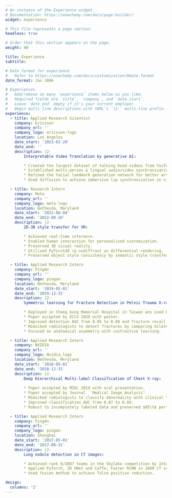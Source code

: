 ```yaml
---
# An instance of the Experience widget.
# Documentation: https://wowchemy.com/docs/page-builder/
widget: experience

# This file represents a page section.
headless: true

# Order that this section appears on the page.
weight: 40

title: Experience
subtitle:

# Date format for experience
#   Refer to https://wowchemy.com/docs/customization/#date-format
date_format: Jan 2006

# Experiences.
#   Add/remove as many `experience` items below as you like.
#   Required fields are `title`, `company`, and `date_start`.
#   Leave `date_end` empty if it's your current employer.
#   Begin multi-line descriptions with YAML's `|2-` multi-line prefix.
experience:
  - title: Applied Research Scientist
    company: Ericsson
    company_url: ''
    company_logo: ericsson-logo
    location: Los Angeles
    date_start: '2023-02-20'
    date_end: ''
    description: |2-
        Interpretable Video Translation by generative AI:

        * Created the largest dataset of talking head videos from YouTube. 
        * Established multi-person & lingual audio/video synchronization.
        * Refined the facial landmark generation network for better articulation. 
        * Used diffusion to achieve immersive lip synchronization in videos with translated audio.

  - title: Research Intern
    company: Meta
    company_url: ''
    company_logo: meta-logo
    location: Bethesda, Maryland
    date_start: '2022-06-04'
    date_end: '2022-08-26'
    description: |2-
        2D-3D style transfer for VR:

        * Achieved real-time inference.
        * Enabled human interaction for personalized customization.
        * Preserved 3D visual reality.
        * Utilized PyTorch3D \& nvdiffrast as differential rendering.
        * Preserved object style consistency by semantic style transfer.

  - title: Applied Research Intern
    company: PingAn
    company_url: ''
    company_logo: pingan
    location: Bethesda, Meryland
    date_start: '2019-05-01'
    date_end: '2019-12-31'
    description: |2-
        Symmetric learning for Fracture Detection in Pelvic Trauma X-ray:

        * Deployed in Chang Gung Memorial Hospital in Taiwan ans used by > 5000 patients. 
        * Paper accepted by ECCV 2020 with poster.
        * Improved detection AUC from 0.95 to 0.98 and fracture recall from 0.89 to 0.93 (FPR=0.1).
        * Mimicked radiologists to detect fractures by comparing bilateral symmetric regions.
        * Focused on anatomical asymmetry with contrastive learning.

  - title: Applied Research Intern
    company: NVIDIA
    company_url: ''
    company_logo: Nvidia_logo
    location: Bethesda, Meryland
    date_start: '2018-05-01'
    date_end: '2018-12-31'
    description: |2-
        Deep Hierarchical Multi-label Classification of Chest X-ray:
    
        * Paper accepted by MIDL 2019 with oral presentation.
        * Paper accepted by Journal ``Medical Image Analysis".
        * Mimicked radiologists to classify abnormality with clinical taxonomy.
        * Improved classification AUC from 0.87 to 0.89.
        * Robust to incompletely labeled data and preserved $85\%$ performance drop.

  - title: Applied Research Intern
    company: PingAn
    company_url: ''
    company_logo: pingan
    location: Shanghai
    date_start: '2017-05-01'
    date_end: '2017-08-31'
    description: |2-
        Lung nodule detection in CT images:

        * Achieved rank 6/2887 teams in the Skylake competition by Intel and Alibaba.
        * Applied PyTorch, 3D UNet and Caffe, Faster RCNN in 1000 CT scans.
        * Used fusion method to achieve false positive reduction.

design:
  columns: '2'
---
```

